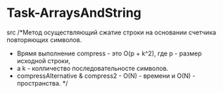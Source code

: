 # Task-ArraysAndString
src
/*Метод осуществляющий сжатие строки на основании счетчика повторяющих символов.
 * Врямя выполнение compress - это O(p + k^2), где p - размер исходной строки,
 * а k - колличество последовательносте символов. 
 * compressAlternative & compress2 - O(N) - времени и O(N) - пространства. */

